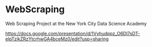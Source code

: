 # WebScraping
Web Scraping Project at the New York City Data Science Academy

https://docs.google.com/presentation/d/1Vyhudppz_O6Dl7sDT-elpTzikZRzYtcrhwGA4bceMz0/edit?usp=sharing
